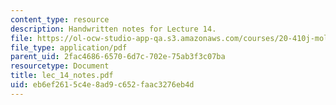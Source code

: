 ```yaml
---
content_type: resource
description: Handwritten notes for Lecture 14.
file: https://ol-ocw-studio-app-qa.s3.amazonaws.com/courses/20-410j-molecular-cellular-and-tissue-biomechanics-be-410j-spring-2003/eb6ef2615c4e8ad9c652faac3276eb4d_lec_14_notes.pdf
file_type: application/pdf
parent_uid: 2fac4686-6570-6d7c-702e-75ab3f3c07ba
resourcetype: Document
title: lec_14_notes.pdf
uid: eb6ef261-5c4e-8ad9-c652-faac3276eb4d
---
```

